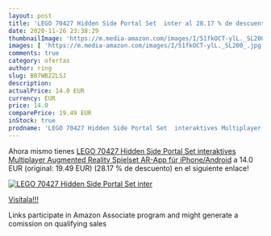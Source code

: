 ```yaml
---
layout: post
title: 'LEGO 70427 Hidden Side Portal Set  inter al 28.17 % de descuento'
date: 2020-11-26 23:38:29
thumbnailImage: 'https://m.media-amazon.com/images/I/51fkOCT-ylL._SL200_.jpg'
images: [ 'https://m.media-amazon.com/images/I/51fkOCT-ylL._SL200_.jpg' ]
comments: true
category: ofertas
author: ring
slug: B07WBZZLSJ
description:
actualPrice: 14.0 EUR
currency: EUR
price: 14.0
comparePrice: 19.49 EUR
inStock: true
prodname: 'LEGO 70427 Hidden Side Portal Set  interaktives Multiplayer Augmented Reality Spielset  AR-App für iPhone/Android'
---
```


Ahora mismo tienes [LEGO 70427 Hidden Side Portal Set  interaktives Multiplayer Augmented Reality Spielset  AR-App für iPhone/Android](https://www.amazon.de/dp/B07WBZZLSJ/?tag=tolees0ca-21) a 14.0 EUR (original: 19.49 EUR) (28.17 %  de descuento) en el siguiente enlace!

[![LEGO 70427 Hidden Side Portal Set  inter](https://m.media-amazon.com/images/I/51fkOCT-ylL._SL200_.jpg)](https://www.amazon.de/dp/B07WBZZLSJ/?tag=tolees0ca-21)

[Visítala!!!](https://www.amazon.de/dp/B07WBZZLSJ/?tag=tolees0ca-21)

Links participate in Amazon Associate program and might generate a comission on qualifying sales
